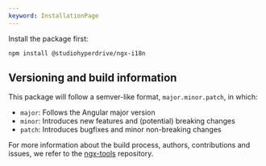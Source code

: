 ```yaml
---
keyword: InstallationPage
---
```


Install the package first:

```shell
npm install @studiohyperdrive/ngx-i18n
```

## Versioning and build information

This package will follow a semver-like format, `major.minor.patch`, in which:

-   `major`: Follows the Angular major version
-   `minor`: Introduces new features and (potential) breaking changes
-   `patch`: Introduces bugfixes and minor non-breaking changes

For more information about the build process, authors, contributions and issues, we refer to the [ngx-tools](https://github.com/studiohyperdrive/ngx-tools) repository.
